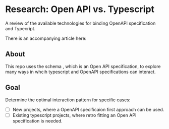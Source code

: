 # Research: Open API vs. Typescript

A review of the available technologies for binding OpenAPI specification and Typecript.

There is an accompanying article here:

## About

This repo uses the schema [](./schema.json), which is an Open API specification, to explore many ways in whcih typescript and OpenAPI specifications can interact.

## Goal

Determine the optimal interaction pattern for specific cases:

- [ ] New projects, where a OpenAPI specificaion first approach can be used.
- [ ] Existing typescript projects, where retro fitting an Open API specification is needed.
